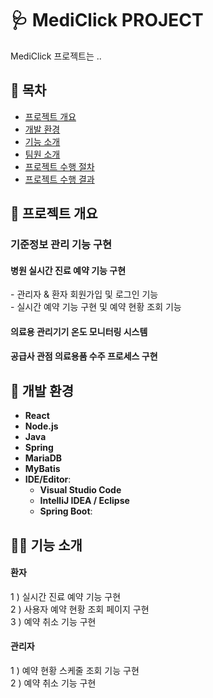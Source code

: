 
<h1>🩺 MediClick PROJECT</h1>

<span>MediClick 프로젝트는 ..</span>


<h2>📌 목차</h2>

- [프로젝트 개요](#-프로젝트-개요)<br/>
- [개발 환경](#-개발-환경)
- [기능 소개](#-기능-소개)
- [팀원 소개]()
- [프로젝트 수행 절차]()
- [프로젝트 수행 결과]()

<h2>📝 프로젝트 개요</h2>
<h3>기준정보 관리 기능 구현</h3>

<h4>병원 실시간 진료 예약 기능 구현</h3>
- 관리자 & 환자 회원가입 및 로그인 기능 <br />
- 실시간 예약 기능 구현 및 예약 현황 조회 기능 

<h4>의료용 관리기기 온도 모니터링 시스템</h3>
<h4>공급사 관점 의료용품 수주 프로세스 구현</h3>

<h2>🔨 개발 환경</h2>

- **React**
- **Node.js**
- **Java**
- **Spring**
- **MariaDB**
- **MyBatis**
- **IDE/Editor**:
  - **Visual Studio Code**
  - **IntelliJ IDEA / Eclipse**
  - **Spring Boot**:

<h2>💁‍♀️ 기능 소개</h2>
<h4>환자</h4>
1 ) 실시간 진료 예약 기능 구현 <br/>
2 ) 사용자 예약 현황 조회 페이지 구현<br/>
3 ) 예약 취소 기능 구현<br/>


<h4>관리자</h4>
1 ) 예약 현황 스케줄 조회 기능 구현<br/>
2 ) 예약 취소 기능 구현<br/>


